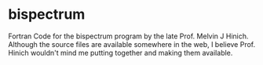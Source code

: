 # bispectrum
Fortran Code for the bispectrum program by the late Prof. Melvin J Hinich.  
Although the source files are available somewhere in the web, I believe Prof. Hinich wouldn't mind me putting together and making them available.   
